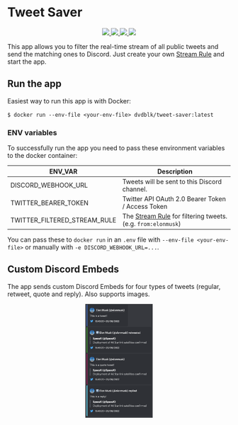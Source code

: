 # Tweet Saver

<p align="center">
  <a href="https://hub.docker.com/repository/docker/dvdblk/tweet-saver" alt="Docker Version">
    <img src="https://img.shields.io/docker/v/dvdblk/tweet-saver?label=version&sort=semver"/>
  </a>
  <a href="https://hub.docker.com/repository/docker/dvdblk/tweet-saver" alt="Docker Pulls">
    <img src="https://img.shields.io/docker/pulls/dvdblk/tweet-saver"/>
  </a>
  <a href="https://hub.docker.com/repository/docker/dvdblk/tweet-saver" alt="Docker Image size">
    <img src="https://img.shields.io/docker/image-size/dvdblk/tweet-saver?sort=date"/>
  </a>
  <a href="LICENSE" alt="GitHub License">
    <img src="https://img.shields.io/github/license/dvdblk/tweet-saver?label=license"/>
  </a>
</p>

This app allows you to filter the real-time stream of all public tweets and send the matching ones to Discord. Just create your own [Stream Rule](https://developer.twitter.com/en/docs/twitter-api/tweets/filtered-stream/integrate/build-a-rule) and start the app.


## Run the app
Easiest way to run this app is with Docker:

```
$ docker run --env-file <your-env-file> dvdblk/tweet-saver:latest
```

### ENV variables
To successfully run the app you need to pass these environment variables to the docker container:

| ENV_VAR                      | Description                                  |
|------------------------------|----------------------------------------------|
| DISCORD_WEBHOOK_URL          | Tweets will be sent to this Discord channel. |
| TWITTER_BEARER_TOKEN         | Twitter API OAuth 2.0 Bearer Token / Access Token |
| TWITTER_FILTERED_STREAM_RULE | The [Stream Rule](https://developer.twitter.com/en/docs/twitter-api/tweets/filtered-stream/integrate/build-a-rule) for filtering tweets. (e.g. `from:elonmusk`) |

You can pass these to `docker run` in an `.env` file with `--env-file <your-env-file>` or manually with `-e DISCORD_WEBHOOK_URL=...`.

## Custom Discord Embeds
The app sends custom Discord Embeds for four types of tweets (regular, retweet, quote and reply). Also supports images.

<p align="center" width="100%">
    <img width="30%" src="etc/embed_preview.png">
</p>
